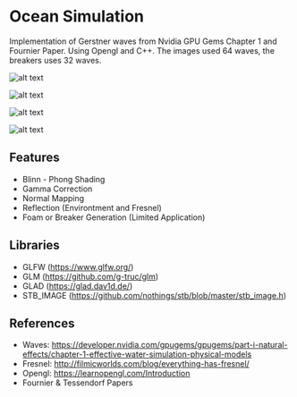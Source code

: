 # Ocean Simulation

Implementation of Gerstner waves from Nvidia GPU Gems Chapter 1 and Fournier Paper. Using Opengl and C++. The images used 64 waves, the breakers uses 32 waves.

![alt text](https://i.imgur.com/CP2bJkW.png "Calm Sunset")

![alt text](https://i.imgur.com/gGZcrh1.png "Calm Noon")

![alt text](https://i.imgur.com/C80R4hU.png "Rough Sunset")

![alt text](https://i.imgur.com/F6Oj2rl.png "Breaker")

## Features
+ Blinn - Phong Shading
+ Gamma Correction
+ Normal Mapping
+ Reflection (Environtment and Fresnel)
+ Foam or Breaker Generation (Limited Application)

## Libraries 
+ GLFW (https://www.glfw.org/)
+ GLM (https://github.com/g-truc/glm)
+ GLAD (https://glad.dav1d.de/)
+ STB_IMAGE (https://github.com/nothings/stb/blob/master/stb_image.h)

## References
+ Waves: https://developer.nvidia.com/gpugems/gpugems/part-i-natural-effects/chapter-1-effective-water-simulation-physical-models
+ Fresnel: http://filmicworlds.com/blog/everything-has-fresnel/
+ Opengl: https://learnopengl.com/Introduction
+ Fournier & Tessendorf Papers
